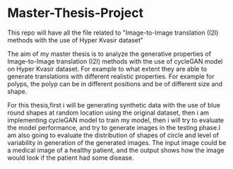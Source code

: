 # Master-Thesis-Project
This repo will have all the file related to "Image-to-Image translation (I2I) methods with the use of Hyper Kvasir dataset"

The aim of my master thesis is to analyze the generative properties of Image-to-Image translation (I2I) methods with the use of cycleGAN model on Hyper Kvasir dataset. For example to what extent they are able to generate translations with different realistic properties. For example for polyps, the polyp can be in different positions and be of different size and shape.

For this thesis,first i will be generating synthetic data with the use of blue round shapes at random location using the original dataset, then i am implementing cycleGAN model to train my model, then i will try to evaluate the model performance, and try to generate images in the testing phase.I am also going to evaluate the distribution of shapes of circle and level of variability in generation of the generated images. The input image could be a medical image of a healthy patient, and the output shows how the image would look if the patient had some disease.